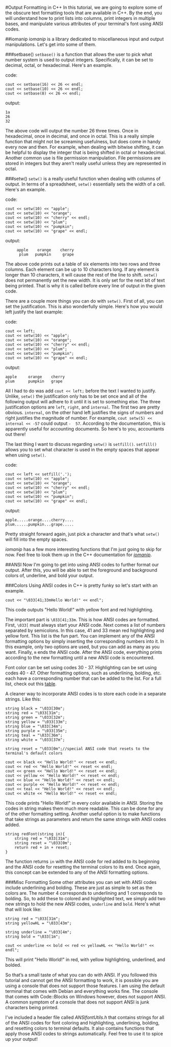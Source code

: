 #Output Formatting in C++
In this tutorial, we are going to explore some of the obscure text formatting tools that are available in C++. By the end, you will understand how to print lists into columns, print integers in multiple bases, and manipulate various attributes of your terminal's font using ANSI codes.

##iomanip
*iomanip* is a library dedicated to miscellaneous input and output manipulations. Let's get into some of them.

###setbase()
`setbase()` is a function that allows the user to pick what number system is used to output integers. Specifically, it can be set to decimal, octal, or hexadecimal. Here's an example.

code:
```
cout << setbase(16) << 26 << endl;
cout << setbase(10) << 26 << endl;
cout << setbase(8) << 26 << endl;
```
output:
```
1a
26
32
```
The above code will output the number 26 three times. Once in hexadecimal, once in decimal, and once in octal. This is a really simple function that might not be screaming usefulness, but does come in handy every now and then. For example, when dealing with bitwise shifting, it can be helpful to display the integer that is being shifted in octal or hexadecimal. Another common use is file permission manipulation. File permissions are stored in integers but they aren't really useful unless they are represented in octal.

###setw()
`setw()` is a really useful function when dealing with columns of output. In terms of a spreadsheet, `setw()` essentially sets the width of a cell. Here's an example.

code:
```
cout << setw(10) << "apple";
cout << setw(10) << "orange";
cout << setw(10) << "cherry" << endl;
cout << setw(10) << "plum";
cout << setw(10) << "pumpkin";
cout << setw(10) << "grape" << endl;
```
output:
```
     apple    orange    cherry
      plum   pumpkin     grape
```
The above code prints out a table of six elements into two rows and three columns. Each element can be up to 10 characters long. If any element is longer than 10 characters, it will cause the rest of the line to shift. `setw()` does not permanently set the new width. It is only set for the next bit of text being printed. That is why it is called before every line of output in the given code.

There are a couple more things you can do with `setw()`. First of all, you can set the justification. This is also wonderfully simple. Here's how you would left justify the last example:

code:
```
cout << left;
cout << setw(10) << "apple";
cout << setw(10) << "orange";
cout << setw(10) << "cherry" << endl;
cout << setw(10) << "plum";
cout << setw(10) << "pumpkin";
cout << setw(10) << "grape" << endl;
```
output:
```
apple     orange    cherry    
plum      pumpkin   grape     
```
All I had to do was add `cout << left;` before the text I wanted to justify. Unlike, `setw()` the justification only has to be set once and all of the following output will adhere to it until it is set to something else. The three justification options are `left`, `right`, and `internal`. The first two are pretty obvious. `internal`, on the other hand left justifies the signs of numbers and right justifies the magnitude of number. For example, `cout setw(5) << internal << -57` could output `-  57`. According to the documentation, this is apparently useful for accounting documents. So here's to you, accountants out there!

The last thing I want to discuss regarding `setw()` is `setfill()`. `setfill()` allows you to set what character is used in the empty spaces that appear when using `setw()`.

code:
```
cout << left << setfill('.');
cout << setw(10) << "apple";
cout << setw(10) << "orange";
cout << setw(10) << "cherry" << endl;
cout << setw(10) << "plum";
cout << setw(10) << "pumpkin";
cout << setw(10) << "grape" << endl;
```
output:
```
apple.....orange....cherry....
plum......pumpkin...grape.....
```
Pretty straight forward again, just pick a character and that's what `setw()` will fill into the empty spaces.

*iomanip* has a few more interesting functions that I'm just going to skip for now. Feel free to look them up in the C++ documentation for [*iomanip*](http://www.cplusplus.com/reference/iomanip/).

##ANSI
Now I'm going to get into using ANSI codes to further format our output. After this, you will be able to set the foreground and background colors of, underline, and bold your output.

###Colors
Using ANSI codes in C++ is pretty funky so let's start with an example.
```
cout << "\033[41;33mHello World!" << endl";
```
This code outputs "Hello World!" with yellow font and red highlighting.

The important part is `\033[41;33m`. This is how ANSI codes are formatted. First, `\033[` must always start your ANSI code. Next comes a list of numbers separated by semicolons. In this case, 41 and 33 mean red highlighting and yellow font. This list is the fun part. You can implement any of the ANSI formatting options by simply inserting the corresponding numbers into it. In this example, only two options are used, but you can add as many as you want. Finally, `m` ends the ANSI code. After the ANSI code, everything prints according to the new formatting until a new ANSI code is encountered.

Font color can be set using codes 30 - 37. Highlighting can be set using codes 40 - 47. Other formatting options, such as underlining, bolding, etc. each have a corresponding number that can be added to the list. For a full list, check out this [table](http://ascii-table.com/ansi-escape-sequences.php).

A cleaner way to incorporate ANSI codes is to store each code in a separate strings. Like this:
```
string black = "\033[30m";
string red = "\033[31m";
string green = "\033[32m";
string yellow = "\033[33m";
string blue = "\033[34m";
string purple = "\033[35m";
string teal = "\033[36m";
string white = "\033[37m";

string reset = "\033[0m";//special ANSI code that resets to the terminal's default colors

cout << black << "Hello World!" << reset << endl;
cout << red << "Hello World!" << reset << endl;
cout << green << "Hello World!" << reset << endl;
cout << yellow << "Hello World!" << reset << endl;
cout << blue << "Hello World!" << reset << endl;
cout << purple << "Hello World!" << reset << endl;
cout << teal << "Hello World!" << reset << endl;
cout << white << "Hello World!" << reset << endl;
```
This code prints "Hello World!" in every color available in ANSI. Storing the codes in string makes them much more readable. This can be done for any of the other formatting setting. Another useful option is to make functions that take strings as parameters and return the same strings with ANSI codes added.
```
string redFont(string in){
	string red = "\033[31m";
	string reset = "\033[0m";
	return red + in + reset;
}
```
The function returns `in` with the ANSI code for red added to its beginning and the ANSI code for resetting the terminal colors to its end. Once again, this concept can be extended to any of the ANSI formatting options.

###Misc Formatting
Some other attributes you can set with ANSI codes include underlining and bolding. These are just as simple to set as the colors are. The number 4 corresponds to underlining and 1 corresponds to bolding. So, to add these to colored and highlighted text, we simply add two new strings to hold the new ANSI codes, `underline` and `bold`. Here's what that will look like:
```
string red = "\033[31m";
string yellowHL = "\033[43m";

string underline = "\033[4m";
string bold = "\033[1m";

cout << underline << bold << red << yellowHL << "Hello World!" << endl";
```
This will print "Hello World!" in red, with yellow highlighting, underlined, and bolded.

So that’s a small taste of what you can do with ANSI. If you followed this tutorial and cannot get the ANSI formatting to work, it is possible you are using a console that does not support those features. I am using the default terminal that comes with Debian and everything works fine. The console that comes with Code::Blocks on Windows however, does not support ANSI. A common symptom of a console that does not support ANSI is junk characters being printed.

I've included a header file called *ANSIfontUtils.h* that contains strings for all of the ANSI codes for font coloring and highlighting, underlining, bolding, and resetting colors to terminal defaults. It also contains functions that apply those ANSI codes to strings automatically. Feel free to use it to spice up your output!


